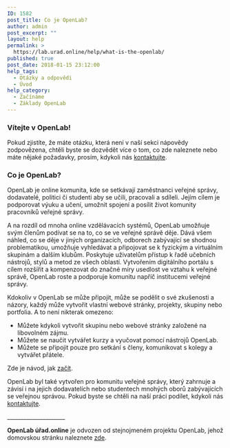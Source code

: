```yaml
---
ID: 1582
post_title: Co je OpenLab?
author: admin
post_excerpt: ""
layout: help
permalink: >
  https://lab.urad.online/help/what-is-the-openlab/
published: true
post_date: 2018-01-15 23:12:00
help_tags:
  - Otázky a odpovědi
  - Úvod
help_category:
  - Začínáme
  - Základy OpenLab
---
```

<h3>Vítejte v OpenLab!</h3>
Pokud zjistíte, že máte otázku, která není v naší sekci nápovědy zodpovězena, chtěli byste se dozvědět více o tom, co zde naleznete nebo máte nějaké požadavky, prosím, kdykoli nás <a href="https://lab.urad.online/support/contact-us">kontaktujte</a>.
<h3>Co je OpenLab?</h3>
OpenLab je online komunita, kde se setkávají zaměstnanci veřejné správy, dodavatelé, politici či studenti aby se učili, pracovali a sdíleli. Jejím cílem je podporovat výuku a učení, umožnit spojení a posílit život komunity pracovníků veřejné správy.

A na rozdíl od mnoha online vzdělávacích systémů, OpenLab umožňuje svým členům podívat se na to, co se ve veřejné správě děje. Dává všem náhled, co se děje v jiných organizacích, odborech zabývající se shodnou problematikou, umožňuje vyhledávat a připojovat se k fyzickým a virtuálním skupinám a dalším klubům. Poskytuje uživatelům přístup k řadě učebních nástrojů, stylů a metod ze všech oblastí. Vytvořením digitálního portálu s cílem rozšířit a kompenzovat do značné míry usedlost ve vztahu k veřejné správě, OpenLab roste a podporuje komunitu napříč institucemi veřejné správy.

Kdokoliv v OpenLab se může připojit, může se podělit o své zkušenosti a názory, každý může vytvořit vlastní webové stránky, projekty, skupiny nebo portfolia. A to není nikterak omezeno:
<ul>
 <li>Můžete kdykoli vytvořit skupinu nebo webové stránky založené na libovolném zájmu.</li>
 <li>Můžete se naučit vytvářet kurzy a vyučovat pomocí nástrojů OpenLab.</li>
 <li>Můžete se připojit pouze pro setkání s členy, komunikovat s kolegy a vytvářet přátele.</li>
</ul>
Zde je návod, jak <a href="https://lab.urad.online/help/help-category/getting-started/">začít</a>.

OpenLab byl také vytvořen pro komunitu veřejné správy, který zahrnuje a závisí i na jejich dodavatelích nebo studentech mnohých oborů zabývajících se veřejnou správou. Pokud byste se chtěli na naší práci podílet, kdykoli nás <a href="https://lab.urad.online/about/support/contact-us/">kontaktujte</a>.


<p dir = "ltr"> _____________________ </p>
<strong>OpenLab úřad.online</strong> je odvozen od stejnojmeném projektu OpenLab, jehož domovskou stránku naleznete <a href="https://openlab.citytech.cuny.edu">zde</a>.